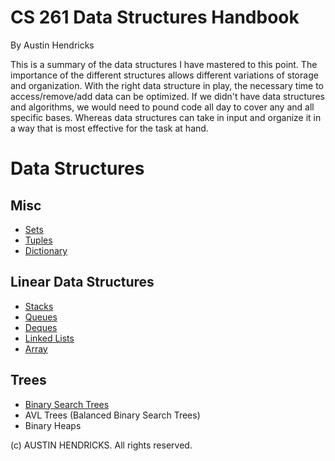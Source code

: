 # CS 261 Data Structures Handbook

By Austin Hendricks

This is a summary of the data structures I have mastered to this point. The importance of the different structures allows different variations of storage and organization. With the right data structure in play, the necessary time to access/remove/add data can be optimized. If we didn't have data structures and algorithms, we would need to pound code all day to cover any and all specific bases. Whereas data structures can take in input and organize it in a way that is most effective for the task at hand.

# Data Structures

## Misc
 * [Sets](sets.md)
 * [Tuples](tuple.md)
 * [Dictionary](dictionary.md)

## Linear Data Structures
  * [Stacks](stack.md)
  * [Queues](queue.md)
  * [Deques](deque.md)
  * [Linked Lists](linked_list.md)
  * [Array](array.md)
  
 ## Trees
  * [Binary Search Trees](binary_search_tree.md)
  * AVL Trees (Balanced Binary Search Trees)
  * Binary Heaps

(c) AUSTIN HENDRICKS. All rights reserved.

